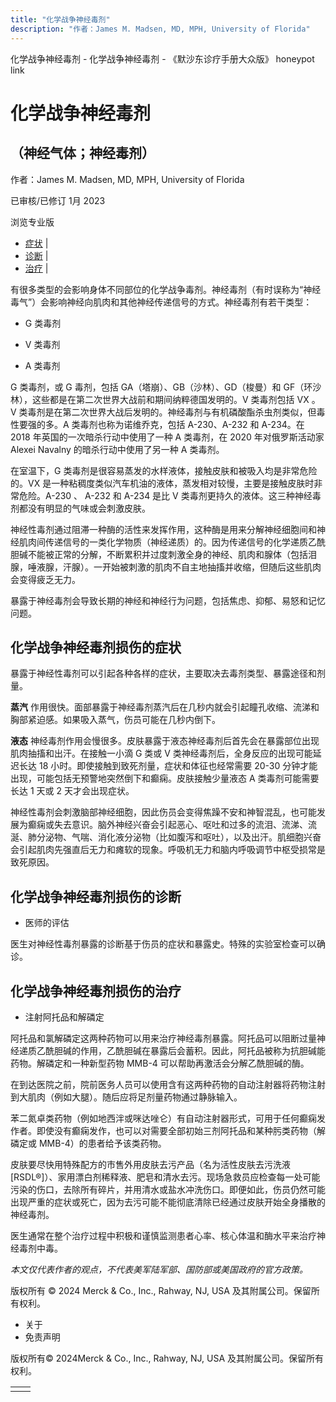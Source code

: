 ```yaml
---
title: "化学战争神经毒剂"
description: "作者：James M. Madsen, MD, MPH, University of Florida"
---
```


﻿化学战争神经毒剂 \- 化学战争神经毒剂 \- 《默沙东诊疗手册大众版》 honeypot link

# 化学战争神经毒剂

## （神经气体；神经毒剂）

作者：James M. Madsen, MD, MPH, University of Florida

已审核/已修订 1月 2023

浏览专业版

- [症状](#症状_v43459787_zh) \|
- [诊断](#诊断_v43459793_zh) \|
- [治疗](#治疗_v43459799_zh) \|

有很多类型的会影响身体不同部位的化学战争毒剂。神经毒剂（有时误称为“神经毒气”）会影响神经向肌肉和其他神经传递信号的方式。神经毒剂有若干类型：

- G 类毒剂

- V 类毒剂

- A 类毒剂


G 类毒剂，或 G 毒剂，包括 GA（塔崩）、GB（沙林）、GD（梭曼）和 GF（环沙林），这些都是在第二次世界大战前和期间纳粹德国发明的。V 类毒剂包括 VX 。V 类毒剂是在第二次世界大战后发明的。神经毒剂与有机磷酸酯杀虫剂类似，但毒性要强的多。A 类毒剂也称为诺维乔克，包括 A-230、A-232 和 A-234。在 2018 年英国的一次暗杀行动中使用了一种 A 类毒剂，在 2020 年对俄罗斯活动家 Alexei Navalny 的暗杀行动中使用了另一种 A 类毒剂。

在室温下，G 类毒剂是很容易蒸发的水样液体，接触皮肤和被吸入均是非常危险的。VX 是一种粘稠度类似汽车机油的液体，蒸发相对较慢，主要是接触皮肤时非常危险。A-230 、 A-232 和 A-234 是比 V 类毒剂更持久的液体。这三种神经毒剂都没有明显的气味或会刺激皮肤。

神经性毒剂通过阻滞一种酶的活性来发挥作用，这种酶是用来分解神经细胞间和神经肌肉间传递信号的一类化学物质（神经递质）的。因为传递信号的化学递质乙酰胆碱不能被正常的分解，不断累积并过度刺激全身的神经、肌肉和腺体（包括泪腺，唾液腺，汗腺）。一开始被刺激的肌肉不自主地抽搐并收缩，但随后这些肌肉会变得疲乏无力。

暴露于神经毒剂会导致长期的神经和神经行为问题，包括焦虑、抑郁、易怒和记忆问题。

## 化学战争神经毒剂损伤的症状

暴露于神经性毒剂可以引起各种各样的症状，主要取决去毒剂类型、暴露途径和剂量。

**蒸汽** 作用很快。面部暴露于神经毒剂蒸汽后在几秒内就会引起瞳孔收缩、流涕和胸部紧迫感。如果吸入蒸气，伤员可能在几秒内倒下。

**液态** 神经毒剂作用会慢很多。皮肤暴露于液态神经毒剂后首先会在暴露部位出现肌肉抽搐和出汗。在接触一小滴 G 类或 V 类神经毒剂后，全身反应的出现可能延迟长达 18 小时。即使接触到致死剂量，症状和体征也经常需要 20-30 分钟才能出现，可能包括无预警地突然倒下和癫痫。皮肤接触少量液态 A 类毒剂可能需要长达 1 天或 2 天才会出现症状。

神经性毒剂会刺激脑部神经细胞，因此伤员会变得焦躁不安和神智混乱，也可能发展为癫痫或失去意识。脑外神经兴奋会引起恶心、呕吐和过多的流泪、流涕、流涎、肺分泌物、气喘、消化液分泌物（比如腹泻和呕吐），以及出汗。肌细胞兴奋会引起肌肉先强直后无力和瘫软的现象。呼吸机无力和脑内呼吸调节中枢受损常是致死原因。

## 化学战争神经毒剂损伤的诊断

- 医师的评估


医生对神经性毒剂暴露的诊断基于伤员的症状和暴露史。特殊的实验室检查可以确诊。

## 化学战争神经毒剂损伤的治疗

- 注射阿托品和解磷定


阿托品和氯解磷定这两种药物可以用来治疗神经毒剂暴露。阿托品可以阻断过量神经递质乙酰胆碱的作用，乙酰胆碱在暴露后会蓄积。因此，阿托品被称为抗胆碱能药物。解磷定和一种新型药物 MMB-4 可以帮助再激活会分解乙酰胆碱的酶。

在到达医院之前，院前医务人员可以使用含有这两种药物的自动注射器将药物注射到大肌肉（例如大腿）。随后应将足剂量药物通过静脉输入。

苯二氮卓类药物（例如地西泮或咪达唑仑）有自动注射器形式，可用于任何癫痫发作者。即使没有癫痫发作，也可以对需要全部初始三剂阿托品和某种肟类药物（解磷定或 MMB-4）的患者给予该类药物。

皮肤要尽快用特殊配方的市售外用皮肤去污产品（名为活性皮肤去污洗液 \[RSDL®\]）、家用漂白剂稀释液、肥皂和清水去污。现场急救员应检查每一处可能污染的伤口，去除所有碎片，并用清水或盐水冲洗伤口。即便如此，伤员仍然可能出现严重的症状或死亡，因为去污可能不能彻底清除已经通过皮肤开始全身播散的神经毒剂。

医生通常在整个治疗过程中积极和谨慎监测患者心率、核心体温和酶水平来治疗神经毒剂中毒。

_本文仅代表作者的观点，不代表美军陆军部、国防部或美国政府的官方政策。_



版权所有 © 2024
Merck & Co., Inc., Rahway, NJ, USA 及其附属公司。保留所有权利。

- 关于
- 免责声明

版权所有© 2024Merck & Co., Inc., Rahway, NJ, USA 及其附属公司。保留所有权利。

|     |     |
| --- | --- |
|  |  |